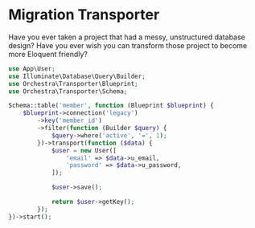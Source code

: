 Migration Transporter
=====================

Have you ever taken a project that had a messy, unstructured database design? Have you ever wish you can transform those project to become more Eloquent friendly?

```php
use App\User;
use Illuminate\Database\Query\Builder;
use Orchestra\Transporter\Blueprint;
use Orchestra\Transporter\Schema;

Schema::table('member', function (Blueprint $blueprint) {
    $blueprint->connection('legacy')
        ->key('member_id')
        ->filter(function (Builder $query) {
            $query->where('active', '=', 1);
        })->transport(function ($data) {
            $user = new User([
                'email' => $data->u_email,
                'password' => $data->u_password,
            ]);

            $user->save();

            return $user->getKey();
        });
})->start();
```
